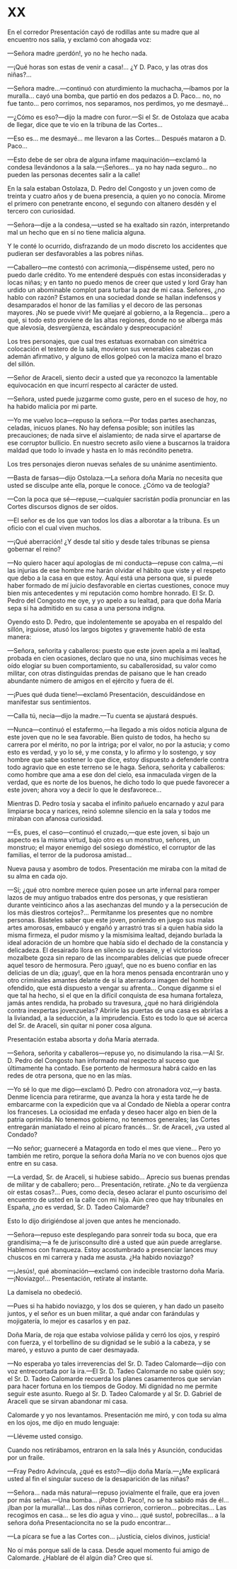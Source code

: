 # XX

En el corredor Presentación cayó de rodillas ante su madre que al encuentro nos
salía, y exclamó con ahogada voz:

—Señora madre ¡perdón!, yo no he hecho nada.

—¡Qué horas son estas de venir a casa!... ¿Y D. Paco, y las otras dos niñas?...

—Señora madre...—continuó con aturdimiento la muchacha,—íbamos por la
muralla... cayó una bomba, que partió en dos pedazos a D. Paco... no, no fue
tanto... pero corrimos, nos separamos, nos perdimos, yo me desmayé...

—¿Cómo es eso?—dijo la madre con furor.—Si el Sr. de Ostolaza que acaba de
llegar, dice que te vio en la tribuna de las Cortes...

—Eso es... me desmayé... me llevaron a las Cortes... Después mataron a D.
Paco...

—Esto debe de ser obra de alguna infame maquinación—exclamó la condesa
llevándonos a la sala.—¡Señores... ya no hay nada seguro... no pueden las
personas decentes salir a la calle!

En la sala estaban Ostolaza, D. Pedro del Congosto y un joven como de treinta
y cuatro años y de buena presencia, a quien yo no conocía. Mirome el primero
con penetrante encono, el segundo con altanero desdén y el tercero con
curiosidad.

—Señora—dije a la condesa,—usted se ha exaltado sin razón, interpretando mal un
hecho que en sí no tiene malicia alguna.

Y le conté lo ocurrido, disfrazando de un modo discreto los accidentes que
pudieran ser desfavorables a las pobres niñas.

—Caballero—me contestó con acrimonia,—dispénseme usted, pero no puedo darle
crédito. Yo me entenderé después con estas inconsideradas y locas niñas; y en
tanto no puedo menos de creer que usted y lord Gray han urdido un abominable
complot para turbar la paz de mi casa. Señores, ¿no hablo con razón? Estamos en
una sociedad donde se hallan indefensos y desamparados el honor de las familias
y el decoro de las personas mayores. ¡No se puede vivir! Me quejaré al
gobierno, a la Regencia... ¡pero a qué, si todo esto proviene de las altas
regiones, donde no se alberga más que alevosía, desvergüenza, escándalo
y despreocupación!

Los tres personajes, que cual tres estatuas exornaban con simétrica colocación
el testero de la sala, movieron sus venerables cabezas con ademán afirmativo,
y alguno de ellos golpeó con la maciza mano el brazo del sillón.

—Señor de Araceli, siento decir a usted que ya reconozco la lamentable
equivocación en que incurrí respecto al carácter de usted.

—Señora, usted puede juzgarme como guste, pero en el suceso de hoy, no ha
habido malicia por mi parte.

—Yo me vuelvo loca—repuso la señora.—Por todas partes asechanzas, celadas,
inicuos planes. No hay defensa posible; son inútiles las precauciones; de nada
sirve el aislamiento; de nada sirve el apartarse de ese corruptor bullicio. En
nuestro secreto asilo viene a buscarnos la traidora maldad que todo lo invade
y hasta en lo más recóndito penetra.

Los tres personajes dieron nuevas señales de su unánime asentimiento.

—Basta de farsas—dijo Ostolaza.—La señora doña María no necesita que usted se
disculpe ante ella, porque le conoce. ¿Cómo va de teología?

—Con la poca que sé—repuse,—cualquier sacristán podía pronunciar en las Cortes
discursos dignos de ser oídos.

—El señor es de los que van todos los días a alborotar a la tribuna. Es un
oficio con el cual viven muchos.

—¡Qué aberración! ¿Y desde tal sitio y desde tales tribunas se piensa gobernar
el reino?

—No quiero hacer aquí apologías de mi conducta—repuse con calma,—ni las
injurias de ese hombre me harán olvidar el hábito que viste y el respeto que
debo a la casa en que estoy. Aquí está una persona que, si puede haber formado
de mí juicio desfavorable en ciertas cuestiones, conoce muy bien mis
antecedentes y mi reputación como hombre honrado. El Sr. D. Pedro del Congosto
me oye, y yo apelo a su lealtad, para que doña María sepa si ha admitido en su
casa a una persona indigna.

Oyendo esto D. Pedro, que indolentemente se apoyaba en el respaldo del sillón,
irguiose, atusó los largos bigotes y gravemente habló de esta manera:

—Señora, señorita y caballeros: puesto que este joven apela a mi lealtad,
probada en cien ocasiones, declaro que no una, sino muchísimas veces he oído
elogiar su buen comportamiento, su caballerosidad, su valor como militar, con
otras distinguidas prendas de paisano que le han creado abundante número de
amigos en el ejército y fuera de él.

—¡Pues qué duda tiene!—exclamó Presentación, descuidándose en manifestar sus
sentimientos.

—Calla tú, necia—dijo la madre.—Tu cuenta se ajustará después.

—Nunca—continuó el estafermo,—ha llegado a mis oídos noticia alguna de este
joven que no le sea favorable. Bien quisto de todos, ha hecho su carrera por el
mérito, no por la intriga; por el valor, no por la astucia; y como esto es
verdad, y yo lo sé, y me consta, y lo afirmo y lo sostengo, y soy hombre que
sabe sostener lo que dice, estoy dispuesto a defenderle contra todo agravio que
en este terreno se le haga. Señora, señorita y caballeros: como hombre que ama
a ese don del cielo, esa inmaculada virgen de la verdad, que es norte de los
buenos, he dicho todo lo que puede favorecer a este joven; ahora voy a decir lo
que le desfavorece...

Mientras D. Pedro tosía y sacaba el infinito pañuelo encarnado y azul para
limpiarse boca y narices, reinó solemne silencio en la sala y todos me miraban
con afanosa curiosidad.

—Es, pues, el caso—continuó el cruzado,—que este joven, si bajo un aspecto es
la misma virtud, bajo otro es un monstruo, señores, un monstruo; el mayor
enemigo del sosiego doméstico, el corruptor de las familias, el terror de la
pudorosa amistad...

Nueva pausa y asombro de todos. Presentación me miraba con la mitad de su alma
en cada ojo.

—Sí; ¿qué otro nombre merece quien posee un arte infernal para romper lazos de
muy antiguo trabados entre dos personas, y que resistieran durante veinticinco
años a las asechanzas del mundo y a la persecución de los más diestros
cortejos?... Permítanme los presentes que no nombre personas. Básteles saber
que este joven, poniendo en juego sus malas artes amorosas, embaucó y engañó
y arrastró tras sí a quien había sido la misma firmeza, el pudor mismo y la
mismísima lealtad, dejando burlada la ideal adoración de un hombre que había
sido el dechado de la constancia y delicadeza. El desairado llora en silencio
su desaire, y el victorioso mozalbete goza sin reparo de las incomparables
delicias que puede ofrecer aquel tesoro de hermosura. Pero ¡guay!, que no es
bueno confiar en las delicias de un día; ¡guay!, que en la hora menos pensada
encontrarán uno y otro criminales amantes delante de sí la aterradora imagen
del hombre ofendido, que está dispuesto a vengar su afrenta... Conque díganme
si el que tal ha hecho, si el que en la difícil conquista de esa humana
fortaleza, jamás antes rendida, ha probado su travesura, ¿qué no hará
dirigiéndola contra inexpertas jovenzuelas? Abrirle las puertas de una casa es
abrirlas a la liviandad, a la seducción, a la imprudencia. Esto es todo lo que
sé acerca del Sr. de Araceli, sin quitar ni poner cosa alguna.

Presentación estaba absorta y doña María aterrada.

—Señora, señorita y caballeros—repuse yo, no disimulando la risa.—Al Sr. D.
Pedro del Congosto han informado mal respecto al suceso que últimamente ha
contado. Ese portento de hermosura habrá caído en las redes de otra persona,
que no en las mías.

—Yo sé lo que me digo—exclamó D. Pedro con atronadora voz,—y basta. Denme
licencia para retirarme, que avanza la hora y esta tarde he de embarcarme con
la expedición que va al Condado de Niebla a operar contra los franceses. La
ociosidad me enfada y deseo hacer algo en bien de la patria oprimida. No
tenemos gobierno, no tenemos generales; las Cortes entregarán maniatado el
reino al pícaro francés... Sr. de Araceli, ¿va usted al Condado?

—No señor; guarneceré a Matagorda en todo el mes que viene... Pero yo también
me retiro, porque la señora doña María no ve con buenos ojos que entre en su
casa.

—La verdad, Sr. de Araceli, si hubiese sabido... Aprecio sus buenas prendas de
militar y de caballero; pero... Presentación, retírate. ¿No te da vergüenza oír
estas cosas?... Pues, como decía, deseo aclarar el punto oscurísimo del
encuentro de usted en la calle con mi hija. Aún creo que hay tribunales en
España, ¿no es verdad, Sr. D. Tadeo Calomarde?

Esto lo dijo dirigiéndose al joven que antes he mencionado.

—Señora—repuso este desplegando para sonreír toda su boca, que era
grandísima;—a fe de jurisconsulto diré a usted que aún puede arreglarse.
Hablemos con franqueza. Estoy acostumbrado a presenciar lances muy chuscos en
mi carrera y nada me asusta. ¿Ha habido noviazgo?

—¡Jesús!, qué abominación—exclamó con indecible trastorno doña
María.—¡Noviazgo!... Presentación, retírate al instante.

La damisela no obedeció.

—Pues si ha habido noviazgo, y los dos se quieren, y han dado un paseíto
juntos, y el señor es un buen militar, a qué andar con farándulas
y mojigatería, lo mejor es casarlos y en paz.

Doña María, de roja que estaba volviose pálida y cerró los ojos, y respiró con
fuerza, y el torbellino de su dignidad se le subió a la cabeza, y se mareó,
y estuvo a punto de caer desmayada.

—No esperaba yo tales irreverencias del Sr. D. Tadeo Calomarde—dijo con voz
entrecortada por la ira.—El Sr. D. Tadeo Calomarde no sabe quién soy; el Sr.
D. Tadeo Calomarde recuerda los planes casamenteros que servían para hacer
fortuna en los tiempos de Godoy. Mi dignidad no me permite seguir este asunto.
Ruego al Sr. D. Tadeo Calomarde y al Sr. D. Gabriel de Araceli que se sirvan
abandonar mi casa.

Calomarde y yo nos levantamos. Presentación me miró, y con toda su alma en los
ojos, me dijo en mudo lenguaje:

—Lléveme usted consigo.

Cuando nos retirábamos, entraron en la sala Inés y Asunción, conducidas por un
fraile.

—Fray Pedro Advíncula, ¿qué es esto?—dijo doña María.—¿Me explicará
usted al fin el singular suceso de la desaparición de las niñas?

—Señora... nada más natural—repuso jovialmente el fraile, que era joven por más
señas.—Una bomba... ¡Pobre D. Paco!, no se ha sabido más de él... ¡Iban por la
muralla!... Las dos niñas corrieron, corrieron... pobrecitas... Las recogimos
en casa... se les dio agua y vino... ¡qué susto!, pobrecillas... a la señora
doña Presentacioncita no se la pudo encontrar...

—La pícara se fue a las Cortes con... ¡Justicia, cielos divinos, justicia!

No oí más porque salí de la casa. Desde aquel momento fui amigo de Calomarde.
¿Hablaré de él algún día? Creo que sí.

